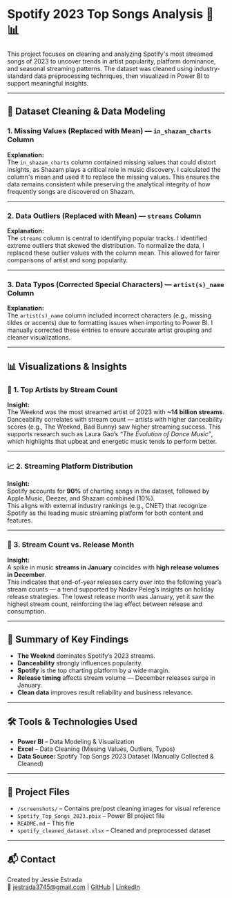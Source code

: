 # Spotify 2023 Top Songs Analysis 🎵📊

This project focuses on cleaning and analyzing Spotify's most streamed songs of 2023 to uncover trends in artist popularity, platform dominance, and seasonal streaming patterns. The dataset was cleaned using industry-standard data preprocessing techniques, then visualized in Power BI to support meaningful insights.

---

## 📁 Dataset Cleaning & Data Modeling

### 1. Missing Values (Replaced with Mean) — `in_shazam_charts` Column

**Explanation:**  
The `in_shazam_charts` column contained missing values that could distort insights, as Shazam plays a critical role in music discovery. I calculated the column's mean and used it to replace the missing values. This ensures the data remains consistent while preserving the analytical integrity of how frequently songs are discovered on Shazam.

---

### 2. Data Outliers (Replaced with Mean) — `streams` Column  

**Explanation:**  
The `streams` column is central to identifying popular tracks. I identified extreme outliers that skewed the distribution. To normalize the data, I replaced these outlier values with the column mean. This allowed for fairer comparisons of artist and song popularity.

---

### 3. Data Typos (Corrected Special Characters) — `artist(s)_name` Column  

**Explanation:**  
The `artist(s)_name` column included incorrect characters (e.g., missing tildes or accents) due to formatting issues when importing to Power BI. I manually corrected these entries to ensure accurate artist grouping and cleaner visualizations.

---

## 📊 Visualizations & Insights

### 🎤 1. Top Artists by Stream Count
**Insight:**  
The Weeknd was the most streamed artist of 2023 with **~14 billion streams**.  
Danceability correlates with stream count — artists with higher danceability scores (e.g., The Weeknd, Bad Bunny) saw higher streaming success. This supports research such as Laura Gao’s *“The Evolution of Dance Music”*, which highlights that upbeat and energetic music tends to perform better.

---

### 📈 2. Streaming Platform Distribution
**Insight:**  
Spotify accounts for **90%** of charting songs in the dataset, followed by Apple Music, Deezer, and Shazam combined (10%).  
This aligns with external industry rankings (e.g., CNET) that recognize Spotify as the leading music streaming platform for both content and features.

---

### 📅 3. Stream Count vs. Release Month
**Insight:**  
A spike in music **streams in January** coincides with **high release volumes in December**.  
This indicates that end-of-year releases carry over into the following year’s stream counts — a trend supported by Nadav Peleg’s insights on holiday release strategies. The lowest release month was January, yet it saw the highest stream count, reinforcing the lag effect between release and consumption.

---

## 🧠 Summary of Key Findings
- **The Weeknd** dominates Spotify’s 2023 streams.
- **Danceability** strongly influences popularity.
- **Spotify** is the top charting platform by a wide margin.
- **Release timing** affects stream volume — December releases surge in January.
- **Clean data** improves result reliability and business relevance.

---

## 🛠️ Tools & Technologies Used
- **Power BI** – Data Modeling & Visualization  
- **Excel** – Data Cleaning (Missing Values, Outliers, Typos)  
- **Data Source:** Spotify Top Songs 2023 Dataset (Manually Collected & Cleaned)

---

## 📄 Project Files
- `/screenshots/` – Contains pre/post cleaning images for visual reference  
- `Spotify_Top_Songs_2023.pbix` – Power BI project file  
- `README.md` – This file  
- `spotify_cleaned_dataset.xlsx` – Cleaned and preprocessed dataset

---

## 📬 Contact
Created by Jessie Estrada  
📧 jestrada3745@gmail.com | [GitHub](https://github.com/JessieEstrada) | [LinkedIn](https://linkedin.com/in/jessieestrada)

